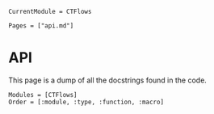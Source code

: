 ```@meta
CurrentModule = CTFlows
```

```@contents
Pages = ["api.md"]
```

# API
This page is a dump of all the docstrings found in the code. 

```@autodocs
Modules = [CTFlows]
Order = [:module, :type, :function, :macro]
```
